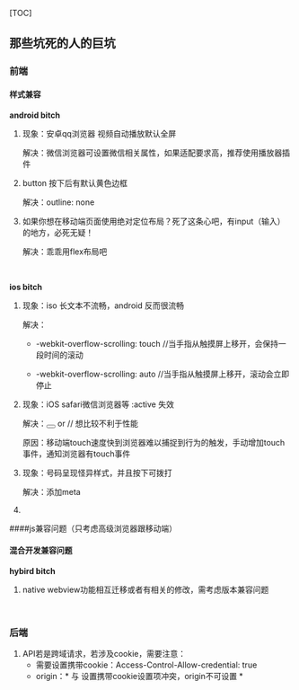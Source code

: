 [TOC]

## 那些坑死的人的巨坑

### 前端

#### 样式兼容

**android bitch**

1. 现象：安卓qq浏览器 视频自动播放默认全屏

   解决：微信浏览器可设置微信相关属性，如果适配要求高，推荐使用播放器插件

2. button 按下后有默认黄色边框

   解决：outline: none

3. 如果你想在移动端页面使用绝对定位布局？死了这条心吧，有input（输入）的地方，必死无疑！

   解决：乖乖用flex布局吧

   ​



**ios bitch**

1. 现象：iso 长文本不流畅，android 反而很流畅

   解决：

   * -webkit-overflow-scrolling: touch   //当手指从触摸屏上移开，会保持一段时间的滚动


   * -webkit-overflow-scrolling: auto  //当手指从触摸屏上移开，滚动会立即停止 

2. 现象：iOS  safari微信浏览器等 :active 失效

   解决：<button ontouchstart=""></button> or <body ontouchstart=""></body> 	// 想比较不利于性能

   原因：移动端touch速度快到浏览器难以捕捉到行为的触发，手动增加touch事件，通知浏览器有touch事件

3. 现象：号码呈现怪异样式，并且按下可拨打

   解决：添加meta <meta name="format-detection" content="telephone=no">

4. 



####js兼容问题（只考虑高级浏览器跟移动端）



#### 混合开发兼容问题

**hybird bitch**

1. native webview功能相互迁移或者有相关的修改，需考虑版本兼容问题

   ​

### 后端

1. API若是跨域请求，若涉及cookie，需要注意：
   * 需要设置携带cookie：Access-Control-Allow-credential: true
   * origin：* 与 设置携带cookie设置项冲突，origin不可设置 *


